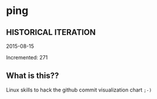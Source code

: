 # ping

## HISTORICAL ITERATION
2015-08-15

Incremented: 271

## What is this?? 
Linux skills to hack the github commit visualization chart `;-)`
